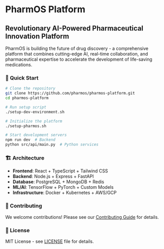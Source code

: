 # PharmOS Platform

## Revolutionary AI-Powered Pharmaceutical Innovation Platform

PharmOS is building the future of drug discovery - a comprehensive platform that combines cutting-edge AI, real-time collaboration, and pharmaceutical expertise to accelerate the development of life-saving medications.

### 🚀 Quick Start

```bash
# Clone the repository
git clone https://github.com/pharmos/pharmos-platform.git
cd pharmos-platform

# Run setup script
./setup-dev-environment.sh

# Initialize the platform
./setup-pharmos.sh

# Start development servers
npm run dev  # Backend
python src/api/main.py  # Python services
```

### 🏗️ Architecture

- **Frontend**: React + TypeScript + Tailwind CSS
- **Backend**: Node.js + Express + FastAPI
- **Database**: PostgreSQL + MongoDB + Redis
- **ML/AI**: TensorFlow + PyTorch + Custom Models
- **Infrastructure**: Docker + Kubernetes + AWS/GCP

### 🤝 Contributing

We welcome contributions! Please see our [Contributing Guide](docs/CONTRIBUTING.md) for details.

### 📄 License

MIT License - see [LICENSE](LICENSE) file for details.
